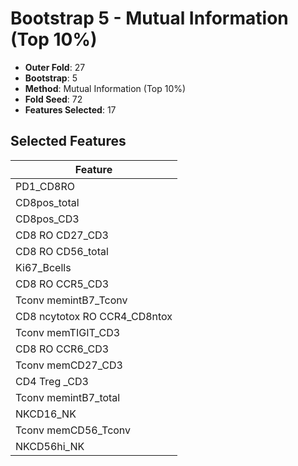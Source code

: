 # Bootstrap 5 - Mutual Information (Top 10%)

- **Outer Fold**: 27
- **Bootstrap**: 5
- **Method**: Mutual Information (Top 10%)
- **Fold Seed**: 72
- **Features Selected**: 17

## Selected Features

| Feature |
|---------|
| PD1_CD8RO |
| CD8pos_total |
| CD8pos_CD3 |
| CD8 RO CD27_CD3 |
| CD8 RO CD56_total |
| Ki67_Bcells |
| CD8 RO CCR5_CD3 |
| Tconv memintB7_Tconv |
| CD8 ncytotox RO CCR4_CD8ntox |
| Tconv memTIGIT_CD3 |
| CD8 RO CCR6_CD3 |
| Tconv memCD27_CD3 |
| CD4 Treg _CD3 |
| Tconv memintB7_total |
| NKCD16_NK |
| Tconv memCD56_Tconv |
| NKCD56hi_NK |
